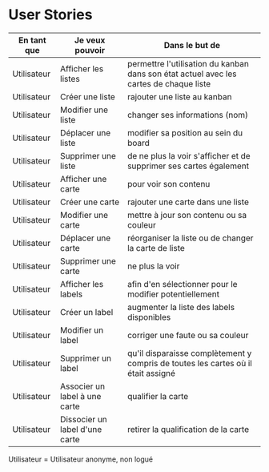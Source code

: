 # User Stories

| En tant que | Je veux pouvoir | Dans le but de |
|---|---|---|
|Utilisateur| Afficher les listes | permettre l'utilisation du kanban dans son état actuel avec les cartes de chaque liste |
|Utilisateur| Créer une liste| rajouter une liste au kanban |
|Utilisateur| Modifier une liste| changer ses informations (nom) |
|Utilisateur| Déplacer une liste| modifier sa position au sein du board |
|Utilisateur| Supprimer une liste| de ne plus la voir s'afficher et de supprimer ses cartes également |
|Utilisateur| Afficher une carte | pour voir son contenu |
|Utilisateur| Créer une carte | rajouter une carte dans une liste |
|Utilisateur| Modifier une carte | mettre à jour son contenu ou sa couleur |
|Utilisateur| Déplacer une carte | réorganiser la liste ou de changer la carte de liste |
|Utilisateur| Supprimer une carte | ne plus la voir |
|Utilisateur| Afficher les labels | afin d'en sélectionner pour le modifier potentiellement |
|Utilisateur| Créer un label | augmenter la liste des labels disponibles |
|Utilisateur| Modifier un label | corriger une faute ou sa couleur |
|Utilisateur| Supprimer un label | qu'il disparaisse complètement y compris de toutes les cartes où il était assigné |
|Utilisateur| Associer un label à une carte | qualifier la carte |
|Utilisateur| Dissocier un label d'une carte | retirer la qualification de la carte |

Utilisateur = Utilisateur anonyme, non logué
